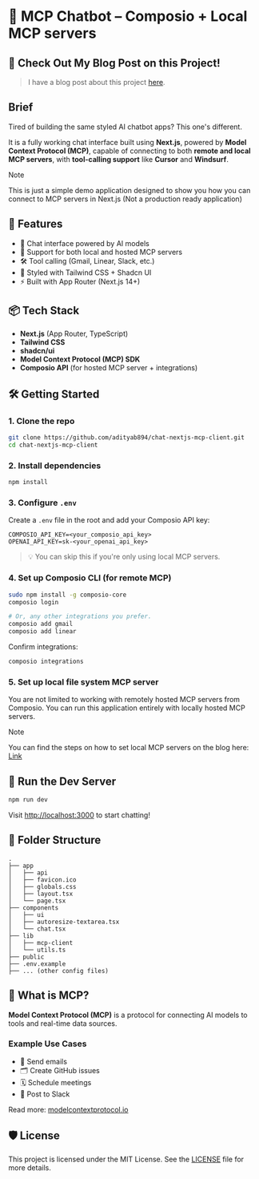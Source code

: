# 💬 MCP Chatbot – Composio + Local MCP servers

## 👀 Check Out My Blog Post on this Project!

> I have a blog post about this project [here]().

## Brief

Tired of building the same styled AI chatbot apps? This one's different.

It is a fully working chat interface built using **Next.js**, powered by
**Model Context Protocol (MCP)**, capable of connecting to both **remote and
local MCP servers**, with **tool-calling support** like **Cursor** and
**Windsurf**.

> [!NOTE]
> This is just a simple demo application designed to show you how you can
> connect to MCP servers in Next.js (Not a production ready application)
<!-- 
Link to the demo: [Composio hosted MCP servers](https://youtu.be/dvGf4mpnmH4), [Local filesystem MCP server](https://youtu.be/GBH_WfYu2_4) -->

## 🚀 Features

- 🧠 Chat interface powered by AI models
- 🔗 Support for both local and hosted MCP servers
- 🛠️ Tool calling (Gmail, Linear, Slack, etc.)
- 💅 Styled with Tailwind CSS + Shadcn UI
- ⚡ Built with App Router (Next.js 14+)

## 📦 Tech Stack

- **Next.js** (App Router, TypeScript)
- **Tailwind CSS**
- **shadcn/ui**
- **Model Context Protocol (MCP) SDK**
- **Composio API** (for hosted MCP server + integrations)

## 🛠️ Getting Started

### 1. Clone the repo

```bash
git clone https://github.com/adityab894/chat-nextjs-mcp-client.git
cd chat-nextjs-mcp-client
```

### 2. Install dependencies

```bash
npm install
```

### 3. Configure `.env`

Create a `.env` file in the root and add your Composio API key:

```env
COMPOSIO_API_KEY=<your_composio_api_key>
OPENAI_API_KEY=sk-<your_openai_api_key>
```

> 💡 You can skip this if you're only using local MCP servers.

### 4. Set up Composio CLI (for remote MCP)

```bash
sudo npm install -g composio-core
composio login

# Or, any other integrations you prefer.
composio add gmail
composio add linear
```

Confirm integrations:

```bash
composio integrations
```

### 5. Set up local file system MCP server

You are not limited to working with remotely hosted MCP servers from Composio.
You can run this application entirely with locally hosted MCP servers.

> [!NOTE]
> You can find the steps on how to set local MCP servers on the blog here: [Link]()

## 🧪 Run the Dev Server

```bash
npm run dev
```

Visit [http://localhost:3000](http://localhost:3000) to start chatting!

## 📁 Folder Structure

```text
.
├── app
│   ├── api
│   ├── favicon.ico
│   ├── globals.css
│   ├── layout.tsx
│   └── page.tsx
├── components
│   ├── ui
│   ├── autoresize-textarea.tsx
│   └── chat.tsx
├── lib
│   ├── mcp-client
│   └── utils.ts
├── public
├── .env.example
├── ... (other config files)
```

## 🧠 What is MCP?

**Model Context Protocol (MCP)** is a protocol for connecting AI models to
tools and real-time data sources.

### Example Use Cases

- 📧 Send emails
- 🗂️ Create GitHub issues
- 🗓️ Schedule meetings
- 💬 Post to Slack

Read more: [modelcontextprotocol.io](https://modelcontextprotocol.io/introduction)

## 🛡️ License

This project is licensed under the MIT License. See the [LICENSE](LICENSE)
file for more details.
